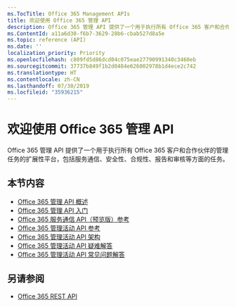 ```yaml
---
ms.TocTitle: Office 365 Management APIs
title: 欢迎使用 Office 365 管理 API
description: Office 365 管理 API 提供了一个用于执行所有 Office 365 客户和合作伙伴的管理任务的扩展性平台，包括服务通信、安全性、合规性、报告和审核等方面的任务。
ms.ContentId: a11a6d30-f6b7-3629-28b6-cbab527d8a5e
ms.topic: reference (API)
ms.date: ''
localization_priority: Priority
ms.openlocfilehash: c809fd5d86dcd04c075eae27790991340c3460eb
ms.sourcegitcommit: 37737b849f1b2d0484e626002978b1d4ece2c742
ms.translationtype: HT
ms.contentlocale: zh-CN
ms.lasthandoff: 07/30/2019
ms.locfileid: "35936215"
---
```

# <a name="welcome-to-office-365-management-apis"></a>欢迎使用 Office 365 管理 API

Office 365 管理 API 提供了一个用于执行所有 Office 365 客户和合作伙伴的管理任务的扩展性平台，包括服务通信、安全性、合规性、报告和审核等方面的任务。

## <a name="in-this-section"></a>本节内容

- [Office 365 管理 API 概述](office-365-management-apis-overview.md)
- [Office 365 管理 API 入门](get-started-with-office-365-management-apis.md)
- [Office 365 服务通信 API（预览版）参考](office-365-service-communications-api-reference.md)
- [Office 365 管理活动 API 参考](office-365-management-activity-api-reference.md)
- [Office 365 管理活动 API 架构](office-365-management-activity-api-schema.md)
- [Office 365 管理活动 API 疑难解答](troubleshooting-the-office-365-management-activity-api.md)
- [Office 365 管理活动 API 常见问题解答](office-365-management-activity-api-faq.md)

## <a name="see-also"></a>另请参阅

- 
  [Office 365 REST API](https://docs.microsoft.com/zh-CN/previous-versions/office/office-365-api/how-to/platform-development-overview)
